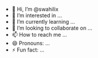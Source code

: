 - 👋 Hi, I’m @swahilix
- 👀 I’m interested in ...
- 🌱 I’m currently learning ...
- 💞️ I’m looking to collaborate on ...
- 📫 How to reach me ...
- 😄 Pronouns: ...
- ⚡ Fun fact: ...

<!---
swahilix/swahilix is a ✨ special ✨ repository because its `README.md` (this file) appears on your GitHub profile.
You can click the Preview link to take a look at your changes.
--->

